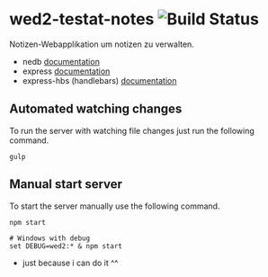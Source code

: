 # wed2-testat-notes ![Build Status](https://travis-ci.org/mistadave/wed2-testat-notes.svg?branch=master)
Notizen-Webapplikation um notizen zu verwalten.

* nedb [documentation](https://github.com/louischatriot/nedb#creatingloading-a-database)
* express [documentation](http://expressjs.com/en/guide/routing.html)
* express-hbs (handlebars) [documentation](https://github.com/barc/express-hbs)

## Automated watching changes

To run the server with watching file changes just run the following command.

```
gulp
```

## Manual start server

To start the server manually use the following command.

```
npm start

# Windows with debug
set DEBUG=wed2:* & npm start
```

* just because i can do it ^^